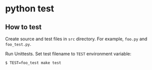 # python test

## How to test
Create source and test files in `src` directory. For example, `foo.py` and `foo_test.py`.

Run Unittests. Set test filename to `TEST` environment variable:

```bash
$ TEST=foo_test make test
```
